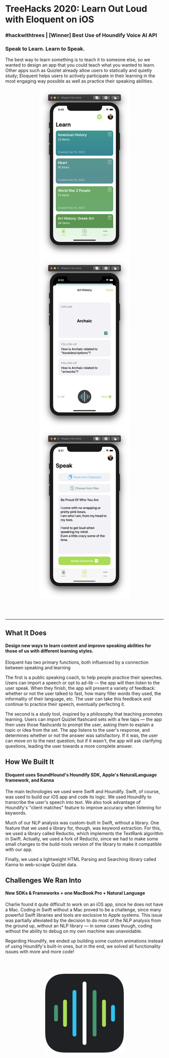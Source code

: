 # TreeHacks 2020: Learn Out Loud with Eloquent on iOS
### #hackwithtrees | [Winner] Best Use of Houndify Voice AI API

### Speak to Learn. Learn to Speak.

The best way to learn something is to teach it to someone else, so we wanted to design an app that you could teach what you wanted to learn. Other apps such as Quizlet already allow users to statically and quietly study; Eloquent helps users to actively participate in their learning in the most engaging way possible as well as practice their speaking abilities.

<p align="center">
    <img src="Assets/Screenshots/Eloquent-one.png" width=290px> <img src="Assets/Screenshots/Eloquent-two.png" width=290px> <img src="Assets/Screenshots/Eloquent-three.png" width=290px>
</p>

<br></br>
<hr></hr>



## What It Does
#### Design new ways to learn content and improve speaking abilities for those of us with different learning styles.
Eloquent has two primary functions, both influenced by a connection between speaking and learning

The first is a public speaking coach, to help people practice their speeches. Users can import a speech or opt to ad-lib — the app will then listen to the user speak. When they finish, the app will present a variety of feedback: whether or not the user talked to fast, how many filler words they used, the informality of their language, etc. The user can take this feedback and continue to practice their speech, eventually perfecting it.

The second is a study tool, inspired by a philosophy that teaching promotes learning. Users can import Quizlet flashcard sets with a few taps — the app then uses those flashcards to prompt the user, asking them to explain a topic or idea from the set. The app listens to the user's response, and determines whether or not the answer was satisfactory. If it was, the user can move on to the next question; but if it wasn't, the app will ask clarifying questions, leading the user towards a more complete answer.

## How We Built It
#### Eloquent uses SoundHound's Houndify SDK, Apple's NaturalLanguage framework, and Kanna
The main technologies we used were Swift and Houndify. Swift, of course, was used to build our iOS app and code its logic. We used Houndify to transcribe the user's speech into text. We also took advantage of Houndify's "client matches" feature to improve accuracy when listening for keywords.

Much of our NLP analysis was custom-built in Swift, without a library. One feature that we used a library for, though, was keyword extraction. For this, we used a library called Reductio, which implements the TextRank algorithm in Swift. Actually, we used a fork of Reductio, since we had to make some small changes to the build-tools version of the library to make it compatible with our app.

Finally, we used a lightweight HTML Parsing and Searching library called Kanna to web-scrape Quizlet data.

## Challenges We Ran Into
#### New SDKs & Frameworks + one MacBook Pro + Natural Language
Charlie found it quite difficult to work on an iOS app, since he does not have a Mac. Coding in Swift without a Mac proved to be a challenge, since many powerful Swift libraries and tools are exclusive to Apple systems. This issue was partially alleviated by the decision to do most of the NLP analysis from the ground up, without an NLP library — in some cases though, coding without the ability to debug on my own machine was unavoidable.

Regarding Houndify, we ended up building some custom animations instead of using Houndify's built-in ones, but in the end, we solved all functionality issues with more and more code!

<br></br>
<p align="center">
    <img src="Assets/EloquentAppIconRounded.png" width=250em>
</p>
